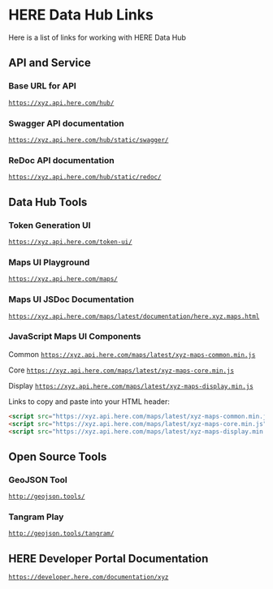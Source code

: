 # HERE Data Hub Links

Here is a list of links for working with HERE Data Hub

## API and Service

### Base URL for API

[`https://xyz.api.here.com/hub/`](https://xyz.api.here.com/hub/)

### Swagger API documentation

[`https://xyz.api.here.com/hub/static/swagger/`](https://xyz.api.here.com/hub/static/swagger/)

### ReDoc API documentation

[`https://xyz.api.here.com/hub/static/redoc/`](https://xyz.api.here.com/hub/static/redoc/)

## Data Hub Tools

### Token Generation UI

[`https://xyz.api.here.com/token-ui/`](https://xyz.api.here.com/token-ui/)

### Maps UI Playground

[`https://xyz.api.here.com/maps/`](https://xyz.api.here.com/maps/)

### Maps UI JSDoc Documentation

[`https://xyz.api.here.com/maps/latest/documentation/here.xyz.maps.html`](https://xyz.api.here.com/maps/latest/documentation/index.html)

### JavaScript Maps UI Components

Common [`https://xyz.api.here.com/maps/latest/xyz-maps-common.min.js`](https://xyz.api.here.com/maps/latest/xyz-maps-common.min.js)

Core [`https://xyz.api.here.com/maps/latest/xyz-maps-core.min.js`](https://xyz.api.here.com/maps/latest/xyz-maps-core.min.js)

Display [`https://xyz.api.here.com/maps/latest/xyz-maps-display.min.js`](https://xyz.api.here.com/maps/latest/xyz-maps-display.min.js)

Links to copy and paste into your HTML header:

```html
<script src="https://xyz.api.here.com/maps/latest/xyz-maps-common.min.js" type="text/javascript" charset="UTF-8" ></script>
<script src="https://xyz.api.here.com/maps/latest/xyz-maps-core.min.js" type="text/javascript" charset="UTF-8" ></script>
<script src="https://xyz.api.here.com/maps/latest/xyz-maps-display.min.js" type="text/javascript" charset="UTF-8" ></script>
```

## Open Source Tools

### GeoJSON Tool

[`http://geojson.tools/`](http://geojson.tools/)

### Tangram Play

[`http://geojson.tools/tangram/`](http://geojson.tools/tangram/)

## HERE Developer Portal Documentation

[`https://developer.here.com/documentation/xyz`](https://developer.here.com/documentation/xyz)

